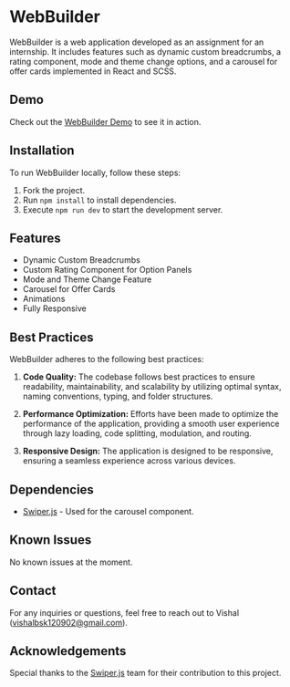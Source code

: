 # WebBuilder

WebBuilder is a web application developed as an assignment for an internship. It includes features such as dynamic custom breadcrumbs, a rating component, mode and theme change options, and a carousel for offer cards implemented in React and SCSS.

## Demo

Check out the [WebBuilder Demo](https://webbuilder.onrender.com) to see it in action.

## Installation

To run WebBuilder locally, follow these steps:

1. Fork the project.
2. Run `npm install` to install dependencies.
3. Execute `npm run dev` to start the development server.

## Features

- Dynamic Custom Breadcrumbs
- Custom Rating Component for Option Panels
- Mode and Theme Change Feature
- Carousel for Offer Cards
- Animations
- Fully Responsive

## Best Practices

WebBuilder adheres to the following best practices:

1. **Code Quality:** The codebase follows best practices to ensure readability, maintainability, and scalability by utilizing optimal syntax, naming conventions, typing, and folder structures.

2. **Performance Optimization:** Efforts have been made to optimize the performance of the application, providing a smooth user experience through lazy loading, code splitting, modulation, and routing.

3. **Responsive Design:** The application is designed to be responsive, ensuring a seamless experience across various devices.

## Dependencies

- [Swiper.js](https://swiperjs.com) - Used for the carousel component.

## Known Issues

No known issues at the moment.

## Contact

For any inquiries or questions, feel free to reach out to Vishal (vishalbsk120902@gmail.com).

## Acknowledgements

Special thanks to the [Swiper.js](https://swiperjs.com) team for their contribution to this project.
